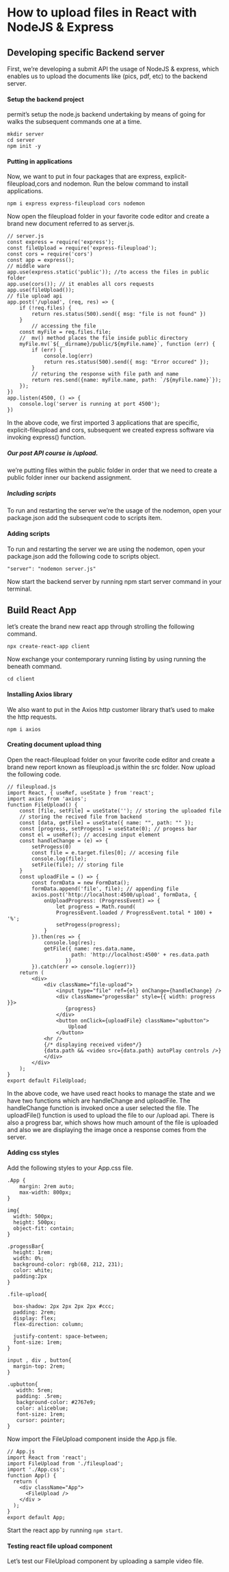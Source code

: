 # How to upload files in React with NodeJS & Express

## Developing specific Backend server
First, we’re developing a submit API the usage of NodeJS & express, which enables us to upload the documents like (pics, pdf, etc) to the backend server.
#### Setup the backend project
permit’s setup the node.js backend undertaking by means of going for walks the subsequent commands one at a time.
```
mkdir server
cd server
npm init -y
```
#### Putting in applications
Now, we want to put in four packages that are express, explicit-fileupload,cors and nodemon.
Run the below command to install applications.
``` 
npm i express express-fileupload cors nodemon
```
Now open the fileupload folder in your favorite code editor and create a brand new document referred to as server.js. 
```
// server.js
const express = require('express');
const fileUpload = require('express-fileupload');
const cors = require('cors')
const app = express();
// middle ware
app.use(express.static('public')); //to access the files in public folder
app.use(cors()); // it enables all cors requests
app.use(fileUpload());
// file upload api
app.post('/upload', (req, res) => {
    if (!req.files) {
        return res.status(500).send({ msg: "file is not found" })
    }
        // accessing the file
    const myFile = req.files.file;
    //  mv() method places the file inside public directory
    myFile.mv(`${__dirname}/public/${myFile.name}`, function (err) {
        if (err) {
            console.log(err)
            return res.status(500).send({ msg: "Error occured" });
        }
        // returing the response with file path and name
        return res.send({name: myFile.name, path: `/${myFile.name}`});
    });
})
app.listen(4500, () => {
    console.log('server is running at port 4500');
})
```
In the above code, we first imported 3 applications that are specific, explicit-fileupload and cors, subsequent we created express software via invoking express() function.
##### Our post API course is /upload.

we’re putting files within the public folder in order that we need to create a public folder inner our backend assignment.
##### Including scripts
To run and restarting the server we’re the usage of the nodemon, open your package.json add the subsequent code to scripts item.
#### Adding scripts
To run and restarting the server we are using the nodemon, open your package.json add the following code to scripts object.
```
"server": "nodemon server.js"
```
Now start the backend server by running npm start server command in your terminal.

## Build React App
let’s create the brand new react app through strolling the following command.
```
npx create-react-app client
```
Now exchange your contemporary running listing by using running the beneath command.
```
cd client
```
#### Installing Axios library
We also want to put in the Axios http customer library that’s used to make the http requests.
```
npm i axios
```
#### Creating document upload thing
Open the react-fileupload folder on your favorite code editor and create a brand new report known as fileupload.js within the src folder.
Now upload the following code.
```
// fileupload.js
import React, { useRef, useState } from 'react';
import axios from 'axios';
function FileUpload() {
    const [file, setFile] = useState(''); // storing the uploaded file    
    // storing the recived file from backend
    const [data, getFile] = useState({ name: "", path: "" });    
    const [progress, setProgess] = useState(0); // progess bar
    const el = useRef(); // accesing input element
    const handleChange = (e) => {
        setProgess(0)
        const file = e.target.files[0]; // accesing file
        console.log(file);
        setFile(file); // storing file
    }
    const uploadFile = () => {
        const formData = new FormData();        
        formData.append('file', file); // appending file
        axios.post('http://localhost:4500/upload', formData, {
            onUploadProgress: (ProgressEvent) => {
                let progress = Math.round(
                ProgressEvent.loaded / ProgressEvent.total * 100) + '%';
                setProgess(progress);
            }
        }).then(res => {
            console.log(res);
            getFile({ name: res.data.name,
                     path: 'http://localhost:4500' + res.data.path
                   })
        }).catch(err => console.log(err))}
    return (
        <div>
            <div className="file-upload">
                <input type="file" ref={el} onChange={handleChange} />                
                <div className="progessBar" style={{ width: progress }}>
                   {progress}
                </div>
                <button onClick={uploadFile} className="upbutton">                   
                    Upload
                </button>
            <hr />
            {/* displaying received video*/}
            {data.path && <video src={data.path} autoPlay controls />}
            </div>
        </div>
    );
}
export default FileUpload;
```
In the above code, we have used react hooks to manage the state and we have two functions which are handleChange and uploadFile.
The handleChange function is invoked once a user selected the file.
The uploadFile() function is used to upload the file to our /upload api.
There is also a progress bar, which shows how much amount of the file is uploaded and also we are displaying the image once a response comes from the server. 
#### Adding css styles
Add the following styles to your App.css file.
```
.App {
    margin: 2rem auto;
    max-width: 800px;
}

img{
  width: 500px;
  height: 500px;
  object-fit: contain;
}

.progessBar{
  height: 1rem;
  width: 0%;
  background-color: rgb(68, 212, 231);
  color: white;
  padding:2px
}

.file-upload{

  box-shadow: 2px 2px 2px 2px #ccc;
  padding: 2rem;
  display: flex;
  flex-direction: column;

  justify-content: space-between;
  font-size: 1rem;
}

input , div , button{
  margin-top: 2rem;
}

.upbutton{
   width: 5rem;
   padding: .5rem;
   background-color: #2767e9;
   color: aliceblue;
   font-size: 1rem;
   cursor: pointer;
}
```
Now import the FileUpload component inside the App.js file.
```
// App.js
import React from 'react';
import FileUpload from './fileupload';
import './App.css';
function App() {
  return (
    <div className="App">
      <FileUpload />
    </div >
  );
}
export default App;
```
Start the react app by running `npm start`.
#### Testing react file upload component
Let’s test our FileUpload component by uploading a sample video file.